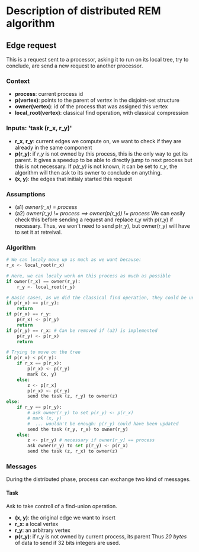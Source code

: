Description of distributed REM algorithm
========================================

Edge request
------------
This is a request sent to a processor, asking it to run on its local tree, try to conclude, are send a new request to another processor.

### Context
 - **process**: current process id
 - **p(vertex)**: points to the parent of *vertex* in the disjoint-set structure
 - **owner(vertex)**: id of the process that was assigned this vertex
 - **local_root(vertex)**: classical find operation, with classical compression

### Inputs: 'task (r_x, r_y)'
 - **r_x**, **r_y**: current edges we compute on, we want to check if they are already in the same component
 - **p(r_y)**: if *r_y* is not owned by this process, this is the only way to get its parent. It gives a speedup to be able to directly jump to next process but this is not necessary. If *p(r_y)* is not known, it can be set to *r_y*, the algorithm will then ask to its owner to conclude on anything.
 - **(x, y)**: the edges that initialy started this request

### Assumptions
 - (a1) *owner(r_x) = process*
 - (a2) *owner(r_y) != process ==> owner(p(r_y)) != process*
   We can easily check this before sending a request and replace r_y with p(r_y) if necessary.
   Thus, we won't need to send p(r_y), but owner(r_y) will have to set it at retreival.

### Algorithm
```python
# We can localy move up as much as we want because:
r_x <- local_root(r_x)

# Here, we can localy work on this process as much as possible
if owner(r_x) == owner(r_y):
    r_y <- local_root(r_y)

# Basic cases, as we did the classical find operation, they could be unchecked and avoid a communication
if p(r_x) == p(r_y):
    return
if p(r_x) == r_y:
    p(r_x) <- p(r_y)
    return
if p(r_y) == r_x: # Can be removed if (a2) is implemented
    p(r_y) <- p(r_x)
    return

# Trying to move on the tree
if p(r_x) < p(r_y):
    if r_x == p(r_x):
        p(r_x) <- p(r_y)
        mark (x, y)
    else:
        z <- p[r_x]
        p(r_x) <- p(r_y)
        send the task (z, r_y) to owner(z)
else:
    if r_y == p(r_y):
        # ask owner(r_y) to set p(r_y) <- p(r_x)
        # mark (x, y)
        #  ... wouldn't be enough: p(r_y) could have been updated
        send the task (r_y, r_x) to owner(r_y)
    else:
        z <- p(r_y) # necessary if owner[r_y] == process
        ask owner(r_y) to set p(r_y) <- p(r_x)
        send the task (z, r_x) to owner(z)
```

### Messages
During the distributed phase, process can exchange two kind of messages.

#### Task
Ask to take controll of a find-union operation.
 - **(x, y)**: the original edge we want to insert
 - **r_x**: a local vertex
 - **r_y**: an arbitrary vertex
 - **p(r_y)**: if r_y is not owned by current process, its parent
Thus *20 bytes* of data to send if 32 bits integers are used.
